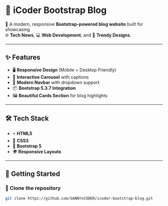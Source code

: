 # 📰 iCoder Bootstrap Blog  

🚀 A modern, responsive **Bootstrap-powered blog website** built for showcasing  
🌐 **Tech News**, 💻 **Web Development**, and 🎨 **Trendy Designs**.  

---

## ✨ Features
- 🖥️ **Responsive Design** (Mobile + Desktop Friendly)  
- 🎡 **Interactive Carousel** with captions  
- 🧭 **Modern Navbar** with dropdown support  
- 📦 **Bootstrap 5.3.7 Integration**  
- 🖼️ **Beautiful Cards Section** for blog highlights  

---

## 🛠️ Tech Stack
- ⚡ **HTML5**  
- 🎨 **CSS3**  
- 🧩 **Bootstrap 5**  
- 🌍 **Responsive Layouts**  

---

## 🚀 Getting Started

### 🔹 Clone the repository
```bash
git clone https://github.com/SANNYxCODER/icoder-bootstrap-blog.git